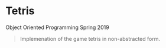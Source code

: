 # Tetris

Object Oriented Programming Spring 2019

> Implemenation of the game tetris in non-abstracted form.
